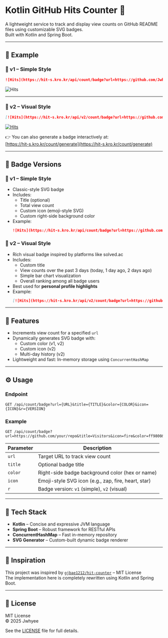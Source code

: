 # Kotlin GitHub Hits Counter 🧮

A lightweight service to track and display view counts on GitHub README files using customizable SVG badges.  
Built with Kotlin and Spring Boot.

---

## 📸 Example

### 🔹 v1 – Simple Style

```markdown
![Hits](https://hit-s.kro.kr/api/count/badge?url=https://github.com/Jwhyee&title=Visitors&icon=zap&color=4caf50&r=v1)
```

![Hits](https://hit-s.kro.kr/api/count/badge?url=https://github.com/Jwhyee&title=Visitors&icon=zap&color=4caf50&r=v1)

---

### 🔸 v2 – Visual Style

```markdown
[![Hits](https://hit-s.kro.kr/api/v2/count/badge?url=https://github.com/your/repo&r=v2)](https://hit-s.kro.kr/count/generate)
```

[![Hits](https://hit-s.kro.kr/api/v2/count/badge?url=https://github.com/your/repo&r=v2)](https://hit-s.kro.kr/count/generate)

👉 You can also generate a badge interactively at:  
[https://hit-s.kro.kr/count/generate](https://hit-s.kro.kr/count/generate)

---

## 🧭 Badge Versions

### 🔹 v1 – Simple Style

- Classic-style SVG badge
- Includes:
  - Title (optional)
  - Total view count
  - Custom icon (emoji-style SVG)
  - Custom right-side background color
- Example:
  ```markdown
  ![Hits](https://hit-s.kro.kr/api/count/badge?url=https://github.com/your/repo&title=Visitors&icon=zap&color=4caf50&r=v1)
  ```

### 🔸 v2 – Visual Style

- Rich visual badge inspired by platforms like solved.ac
- Includes:
  - Custom title
  - View counts over the past 3 days (today, 1 day ago, 2 days ago)
  - Simple bar chart visualization
  - Overall ranking among all badge users
- Best used for **personal profile highlights**
- Example:
  ```markdown
  [![Hits](https://hit-s.kro.kr/api/v2/count/badge?url=https://github.com/your/repo&r=v2)](https://hit-s.kro.kr/count/generate)
  ```

---

## 🚀 Features

- Increments view count for a specified `url`
- Dynamically generates SVG badge with:
  - Custom color (v1, v2)
  - Custom icon (v2)
  - Multi-day history (v2)
- Lightweight and fast: In-memory storage using `ConcurrentHashMap`

---

## ⚙️ Usage

### Endpoint

```
GET /api/count/badge?url={URL}&title={TITLE}&color={COLOR}&icon={ICON}&r={VERSION}
```

### Example

```
GET /api/count/badge?url=https://github.com/your/repo&title=Visitors&icon=fire&color=ff9800&r=v1
```

| Parameter  | Description                                           |
|------------|-------------------------------------------------------|
| `url`      | Target URL to track view count                        |
| `title`    | Optional badge title                                  |
| `color`    | Right-side badge background color (hex or name)       |
| `icon`     | Emoji-style SVG icon (e.g., zap, fire, heart, star)   |
| `r`        | Badge version: `v1` (simple), `v2` (visual)           |

---

## 🧱 Tech Stack

- **Kotlin** – Concise and expressive JVM language
- **Spring Boot** – Robust framework for RESTful APIs
- **ConcurrentHashMap** – Fast in-memory repository
- **SVG Generator** – Custom-built dynamic badge renderer

---

## 🧠 Inspiration

This project was inspired by [`gjbae1212/hit-counter`](https://github.com/gjbae1212/hit-counter) – MIT License  
The implementation here is completely rewritten using Kotlin and Spring Boot.

---

## 📄 License

MIT License  
© 2025 Jwhyee

See the [LICENSE](./LICENSE) file for full details.